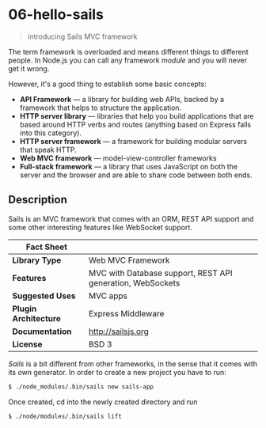 # 06-hello-sails
> introducing Sails MVC framework

The term framework is overloaded and means different things to different people. In Node.js you can call any framework *module* and you will never get it wrong.

However, it's a good thing to establish some basic concepts:

+ **API Framework** &mdash; a library for building web APIs, backed by a framework that helps to structure the application.
+ **HTTP server library** &mdash; libraries that help you build applications that are based around HTTP verbs and routes (anything based on Express falls into this category).
+ **HTTP server framework** &mdash; a framework for building modular servers that speak HTTP.
+ **Web MVC framework** &mdash; model-view-controller frameworks
+ **Full-stack framework** &mdash; a library that uses JavaScript on both the server and the browser and are able to share code between both ends.


## Description
Sails is an MVC framework that comes with an ORM, REST API support and some other interesting features like WebSocket support.

| Fact Sheet              |                                                                  |
------------------------- | ---------------------------------------------------------------- |
| **Library Type**        | Web MVC Framework                                                |
| **Features**            | MVC with Database support, REST API generation, WebSockets       |
| **Suggested Uses**      | MVC apps                                                         |
| **Plugin Architecture** | Express Middleware                                               |
| **Documentation**       | http://sailsjs.org                                               |
| **License**             | BSD 3                                                            |

*Sails* is a bit different from other frameworks, in the sense that it comes with its own generator. In order to create a new project you have to run:
```bash
$ ./node_modules/.bin/sails new sails-app
```

Once created, cd into the newly created directory and run
```bash
$ ./node/modules/.bin/sails lift
```
